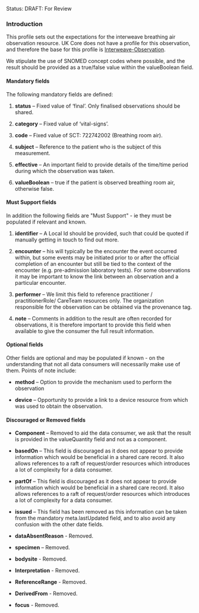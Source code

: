 Status: DRAFT: For Review

### **Introduction**
This profile sets out the expectations for the interweave breathing air observation resource. UK Core does not have a profile for this observation, and therefore the base for this profile is [Interweave-Observation](https://fhir.interweavedigital.com/r4/structuredefinition-interweave-observation). 

We stipulate the use of SNOMED concept codes where possible, and the result should be provided as a true/false value within the valueBoolean field. 

#### **Mandatory fields**
The following mandatory fields are defined:

1. **status** – Fixed value of ‘final’. Only finalised observations should be shared.

2. **category** – Fixed value of ‘vital-signs’.

3. **code** – Fixed value of  SCT: 722742002 (Breathing room air).

4. **subject** – Reference to the patient who is the subject of this measurement. 

5. **effective** – An important field to provide details of the time/time period during which the observation was taken.

6. **valueBoolean** – true if the patient is observed breathing room air, otherwise false.

#### **Must Support fields**
In addition the following fields are "Must Support" - ie they must be populated if relevant and known. 

1. **identifier** – A Local Id should be provided, such that could be quoted if manually getting in touch to find out more.

2. **encounter** – his will typically be the encounter the event occurred within, but some events may be initiated prior to or after the official completion of an encounter but still be tied to the context of the encounter (e.g. pre-admission laboratory tests). For some observations it may be important to know the link between an observation and a particular encounter.

3. **performer** – We limit this field to reference practitioner / practitionerRole/ CareTeam resources only. The organization responsible for the observation can be obtained via the provenance tag.

4. **note** – Comments in addition to the result are often recorded for observations, it is therefore important to provide this field when available to give the consumer the full result information.

#### **Optional fields**
Other fields are optional and may be populated if known - on the understanding that not all data consumers will necessarily make use of them. Points of note include:
 
 - **method** – Option to provide the mechanism used to perform the observation

 - **device** – Opportunity to provide a link to a device resource from which was used to obtain the observation.

#### **Discouraged or Removed fields**

 - **Component** – Removed to aid the data consumer, we ask that the result is provided in the valueQuantity field and not as a component.

 - **basedOn** – This field is discouraged as it does not appear to provide information which would be beneficial in a shared care record. It also allows references to a raft of request/order resources which introduces a lot of complexity for a data consumer.

 - **partOf** – This field is discouraged as it does not appear to provide information which would be beneficial in a shared care record. It also allows references to a raft of request/order resources which introduces a lot of complexity for a data consumer.

 - **issued** –  This field has been removed as this information can be taken from the mandatory meta.lastUpdated field, and to also avoid any confusion with the other date fields.

 - **dataAbsentReason** - Removed.
 - **specimen** – Removed.
 - **bodysite** - Removed.
 - **Interpretation** - Removed.
 - **ReferenceRange** - Removed.
 - **DerivedFrom** - Removed.
 - **focus** - Removed.